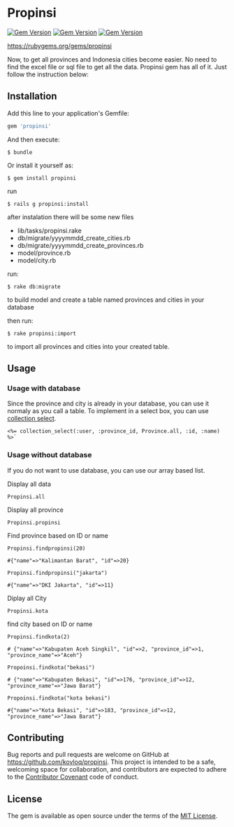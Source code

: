 # Propinsi
[![Gem Version](https://badge.fury.io/rb/propinsi.svg)](https://badge.fury.io/rb/propinsi) 
[![Gem Version](https://travis-ci.org/kovloq/propinsi.svg)](http://travis-ci.org/kovloq/propinsi) 
[![Gem Version](https://img.shields.io/gemnasium/kovloq/propinsi.svg)](https://gemnasium.com/kovloq/propinsi) 

https://rubygems.org/gems/propinsi

Now, to get all provinces and Indonesia cities become easier. No need to find the excel file or sql file to get all the data. Propinsi gem has all of it. Just follow the instruction below: 

## Installation

Add this line to your application's Gemfile:

```ruby
gem 'propinsi'
```

And then execute:

    $ bundle

Or install it yourself as:

    $ gem install propinsi

run 

	$ rails g propinsi:install

after instalation there will be some new files

- lib/tasks/propinsi.rake
- db/migrate/yyyymmdd_create_cities.rb
- db/migrate/yyyymmdd_create_provinces.rb
- model/province.rb
- model/city.rb 

run:

	$ rake db:migrate
to build model and create a table named provinces and cities in your database

then run: 

	$ rake propinsi:import
to import all provinces and cities into your created table. 

## Usage

### Usage with database
Since the province and city is already in your database, you can use it normaly as you call a table. 
To implement in a select box, you can use [collection select](http://guides.rubyonrails.org/form_helpers.html).

	<%= collection_select(:user, :province_id, Province.all, :id, :name) %>`

### Usage without database
If you do not want to use database, you can use our array based list.

Display all data

	Propinsi.all

Display all province

	Propinsi.propinsi

Find province based on ID or name

	Propinsi.findpropinsi(20)

	#{"name"=>"Kalimantan Barat", "id"=>20} 

	Propinsi.findpropinsi("jakarta")

	#{"name"=>"DKI Jakarta", "id"=>11} 

Diplay all City

	Propinsi.kota

find city based on ID or name

	Propinsi.findkota(2)

	# {"name"=>"Kabupaten Aceh Singkil", "id"=>2, "province_id"=>1, "province_name"=>"Aceh"} 

	Propoinsi.findkota("bekasi")

	# {"name"=>"Kabupaten Bekasi", "id"=>176, "province_id"=>12, "province_name"=>"Jawa Barat"} 

	Propoinsi.findkota("kota bekasi")

	#{"name"=>"Kota Bekasi", "id"=>183, "province_id"=>12, "province_name"=>"Jawa Barat"} 

## Contributing

Bug reports and pull requests are welcome on GitHub at https://github.com/kovloq/propinsi. This project is intended to be a safe, welcoming space for collaboration, and contributors are expected to adhere to the [Contributor Covenant](http://contributor-covenant.org) code of conduct.


## License

The gem is available as open source under the terms of the [MIT License](http://opensource.org/licenses/MIT).

